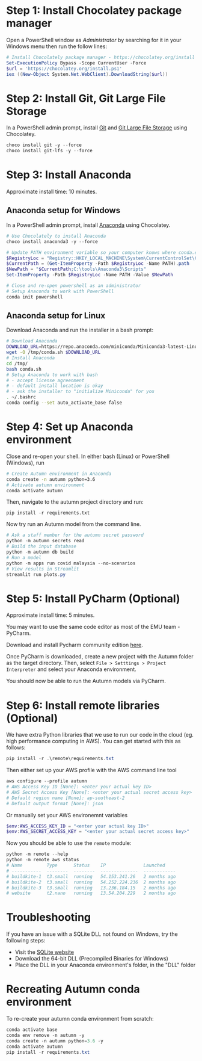 # Step 1: Install Chocolatey package manager

Open a PowerShell window as _Administrator_ by searching for it in your Windows menu then run the follow lines:

```powershell
# Install Chocolately package manager - https://chocolatey.org/install
Set-ExecutionPolicy Bypass -Scope CurrentUser -Force
$url = 'https://chocolatey.org/install.ps1'
iex ((New-Object System.Net.WebClient).DownloadString($url))
```

# Step 2: Install Git, Git Large File Storage

In a PowerShell admin prompt, install [Git](https://git-scm.com) and [Git Large File Storage](https://git-lfs.github.com/) using Chocolatey.

```powershell
choco install git -y --force
choco install git-lfs -y --force
```

# Step 3: Install Anaconda

Approximate install time: 10 minutes.

## Anaconda setup for Windows

In a PowerShell admin prompt, install [Anaconda](https://www.anaconda.com/) using Chocolatey.

```powershell
# Use Chocolately to install Anaconda
choco install anaconda3 -y --force

# Update PATH environment variable so your computer knows where conda.exe is
$RegistryLoc = "Registry::HKEY_LOCAL_MACHINE\System\CurrentControlSet\Control\Session Manager\Environment"
$CurrentPath = (Get-ItemProperty -Path $RegistryLoc -Name PATH).path
$NewPath = "$CurrentPath;C:\tools\Anaconda3\Scripts"
Set-ItemProperty -Path $RegistryLoc -Name PATH -Value $NewPath

# Close and re-open powershell as an administrator
# Setup Anaconda to work with PowerShell
conda init powershell

```

## Anaconda setup for Linux

Download Anaconda and run the installer in a bash prompt:

```bash
# Download Anaconda
DOWNLOAD_URL=https://repo.anaconda.com/miniconda/Miniconda3-latest-Linux-x86_64.sh
wget -O /tmp/conda.sh $DOWNLOAD_URL
# Install Anaconda
cd /tmp/
bash conda.sh
# Setup Anaconda to work with bash
# - accept license agreenment
# - default install location is okay
# - ask the installer to "initialize Miniconda" for you
. ~/.bashrc
conda config --set auto_activate_base false
```

# Step 4: Set up Anaconda environment

Close and re-open your shell. In either bash (Linux) or PowerShell (Windows), run

```bash
# Create Autumn environment in Anaconda
conda create -n autumn python=3.6
# Activate autumn environment
conda activate autumn
```

Then, navigate to the autumn project directory and run:

```
pip install -r requirements.txt
```

Now try run an Autumn model from the command line.

```powershell
# Ask a staff member for the autumn secret password
python -m autumn secrets read
# Build the input database
python -m autumn db build
# Run a model
python -m apps run covid malaysia --no-scenarios
# View results in Streamlit
streamlit run plots.py
```

# Step 5: Install PyCharm (Optional)

Approximate install time: 5 minutes.

You may want to use the same code editor as most of the EMU team - PyCharm.

Download and install Pycharm community edition [here](https://www.jetbrains.com/pycharm/download/#section=windows).

Once PyCharm is downloaded, create a new project with the Autumn folder as the target directory.
Then, select `File > Setttings > Project Interpreter` and select your Anaconda environment.

You should now be able to run the Autumn models via PyCharm.

# Step 6: Install remote libraries (Optional)

We have extra Python libraries that we use to run our code in the cloud (eg. high performance computing in AWS). You can get started with this as follows:

```powershell
pip install -r .\remote\requirements.txt
```

Then either set up your AWS profile with the AWS command line tool

```powershell
aws configure --profile autumn
# AWS Access Key ID [None]: <enter your actual key ID>
# AWS Secret Access Key [None]: <enter your actual secret access key>
# Default region name [None]: ap-southeast-2
# Default output format [None]: json
```

Or manually set your AWS environemnt variables

```powershell
$env:AWS_ACCESS_KEY_ID = "<enter your actual key ID>"
$env:AWS_SECRET_ACCESS_KEY = "<enter your actual secret access key>"
```

Now you should be able to use the `remote` module:

```powershell
python -m remote --help
python -m remote aws status
# Name         Type      Status    IP              Launched
# -----------  --------  --------  --------------  ------------
# buildkite-1  t3.small  running   54.153.241.26   2 months ago
# buildkite-2  t3.small  running   54.252.224.236  2 months ago
# buildkite-3  t3.small  running   13.236.184.15   2 months ago
# website      t2.nano   running   13.54.204.229   2 months ago
```

# Troubleshooting

If you have an issue with a SQLite DLL not found on Windows, try the following steps:

- Visit the [SQLite website](https://www.sqlite.org/download.html)
- Download the 64-bit DLL (Precompiled Binaries for Windows)
- Place the DLL in your Anaconda environment's folder, in the "DLL" folder

# Recreating Autumn conda environment

To re-create your autumn conda environment from scratch:

```powershell
conda activate base
conda env remove -n autumn -y
conda create -n autumn python=3.6 -y
conda activate autumn
pip install -r requirements.txt
```
